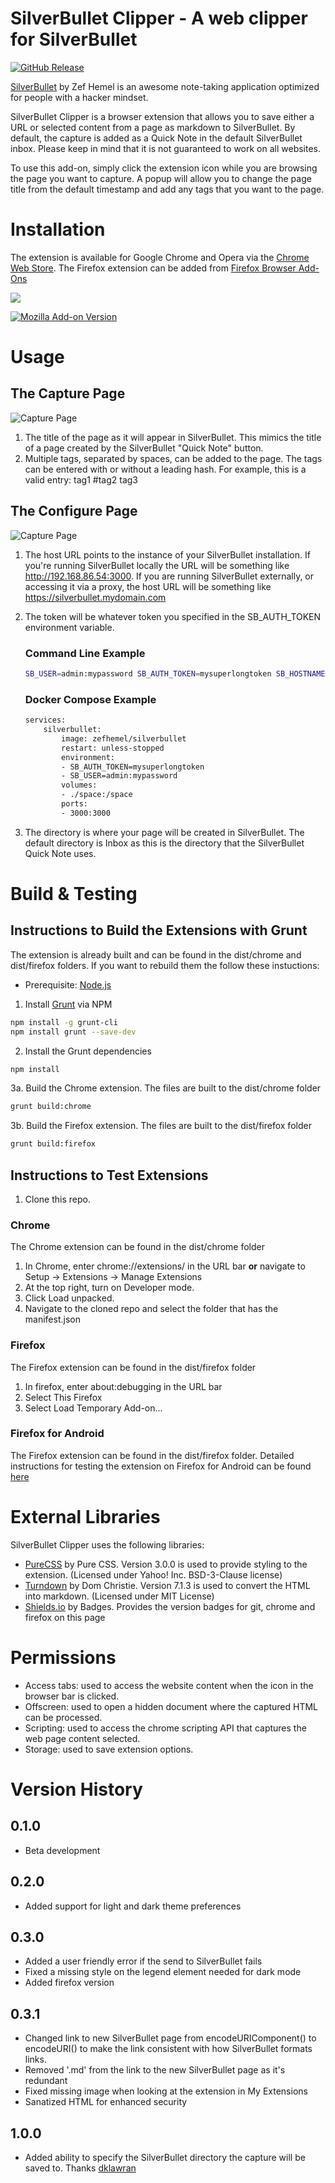 # SilverBullet Clipper - A web clipper for SilverBullet

[![GitHub Release](https://img.shields.io/github/v/release/davecburke/silverbullet-clipper?style=for-the-badge)](https://github.com/davecburke/silverbullet-clipper/releases/latest)

[SilverBullet](https://silverbullet.md/) by Zef Hemel is an awesome note-taking application optimized for people with a hacker mindset.

SilverBullet Clipper is a browser extension that allows you to save either a URL or selected content from a page as markdown to SilverBullet. By default, the capture is added as a Quick Note in the default SilverBullet inbox. Please keep in mind that it is not guaranteed to work on all websites.

To use this add-on, simply click the extension icon while you are browsing the page you want to capture. A popup will allow you to change the page title from the default timestamp and add any tags that you want to the page.

# Installation
The extension is available for Google Chrome and Opera via the [Chrome Web Store](https://chromewebstore.google.com/detail/silverbullet-clipper/nkapoagmecfkneiaejccgkhffdmfmhki). The Firefox extension can be added from [Firefox Browser Add-Ons](https://addons.mozilla.org/addon/silverbullet-clipper/) 

[![](https://img.shields.io/chrome-web-store/v/nkapoagmecfkneiaejccgkhffdmfmhki?style=for-the-badge&logo=googlechrome&logoColor=white&label=google%20chrome%20store&labelColor=grey)](https://chromewebstore.google.com/detail/silverbullet-clipper/nkapoagmecfkneiaejccgkhffdmfmhki)

[![Mozilla Add-on Version](https://img.shields.io/amo/v/silverbullet-clipper?style=for-the-badge&logo=firefox&logoColor=white)](https://addons.mozilla.org/addon/silverbullet-clipper/)

# Usage
## The Capture Page
![Capture Page](images/silverbullet_main.png)

1. The title of the page as it will appear in SilverBullet. This mimics the title of a page created by the SilverBullet "Quick Note" button.
2. Multiple tags, separated by spaces, can be added to the page. The tags can be entered with or without a leading hash. For example, this is a valid entry: tag1 #tag2 tag3   

## The Configure Page
![Capture Page](images/silverbullet_configure.png)

1. The host URL points to the instance of your SilverBullet installation. If you're running SilverBullet locally the URL will be something like http://192.168.86.54:3000. If you are running SilverBullet externally, or accessing it via a proxy, the host URL will be something like https://silverbullet.mydomain.com
2. The token will be whatever token you specified in the SB_AUTH_TOKEN environment variable.

    ### Command Line Example
    ```bash
    SB_USER=admin:mypassword SB_AUTH_TOKEN=mysuperlongtoken SB_HOSTNAME=0.0.0.0 /root/.deno/bin/silverbullet /root/Silverbullet/space
    ```
    ### Docker Compose Example
    ```bash
    services:
        silverbullet:
            image: zefhemel/silverbullet
            restart: unless-stopped
            environment:
            - SB_AUTH_TOKEN=mysuperlongtoken
            - SB_USER=admin:mypassword
            volumes:
            - ./space:/space
            ports:
            - 3000:3000
    ```
3. The directory is where your page will be created in SilverBullet. The default directory is Inbox as this is the directory that the SilverBullet Quick Note uses.
# Build & Testing
## Instructions to Build the Extensions with Grunt
The extension is already built and can be found in the dist/chrome and dist/firefox folders. If you want to rebuild them the follow these instuctions:

* Prerequisite: [Node.js](https://nodejs.org/)
1. Install [Grunt](https://gruntjs.com/) via NPM
```bash
npm install -g grunt-cli
npm install grunt --save-dev
```
2. Install the Grunt dependencies
```bash
npm install
```
3a. Build the Chrome extension. The files are built to the dist/chrome folder
```bash
grunt build:chrome
```
3b. Build the Firefox extension. The files are built to the dist/firefox folder
```bash
grunt build:firefox
```

## Instructions to Test Extensions
1. Clone this repo.
### Chrome
The Chrome extension can be found in the dist/chrome folder
1. In Chrome, enter chrome://extensions/ in the URL bar **or** navigate to Setup -> Extensions -> Manage Extensions
2. At the top right, turn on Developer mode.
3. Click Load unpacked.
4. Navigate to the cloned repo and select the folder that has the manifest.json

### Firefox
The Firefox extension can be found in the dist/firefox folder
1. In firefox, enter about:debugging in the URL bar
2. Select This Firefox
3. Select Load Temporary Add-on...

### Firefox for Android
The Firefox extension can be found in the dist/firefox folder. Detailed instructions for testing the extension on Firefox for Android can be found [here](https://extensionworkshop.com/documentation/develop/developing-extensions-for-firefox-for-android/) 

# External Libraries
SilverBullet Clipper uses the following libraries:
- [PureCSS](https://github.com/mixmark-io/turndown) by Pure CSS. Version 3.0.0 is used to provide styling to the extension. (Licensed under Yahoo! Inc. BSD-3-Clause license)
- [Turndown](https://github.com/mixmark-io/turndown) by Dom Christie. Version 7.1.3 is used to convert the HTML into markdown. (Licensed under MIT License)
- [Shields.io](https://shields.io/) by Badges. Provides the version badges for git, chrome and firefox on this page

# Permissions
- Access tabs: used to access the website content when the icon in the browser bar is clicked.
- Offscreen: used to open a hidden document where the captured HTML can be processed.
- Scripting: used to access the chrome scripting API that captures the web page content selected.
- Storage: used to save extension options.

# Version History
## 0.1.0
- Beta development
## 0.2.0
- Added support for light and dark theme preferences
## 0.3.0
- Added a user friendly error if the send to SilverBullet fails
- Fixed a missing style on the legend element needed for dark mode
- Added firefox version
## 0.3.1
- Changed link to new SilverBullet page from encodeURIComponent() to encodeURI() to make the link consistent with how SilverBullet formats links.
- Removed '.md' from the link to the new SilverBullet page as it's redundant
- Fixed missing image when looking at the extension in My Extensions
- Sanatized HTML for enhanced security
## 1.0.0
- Added ability to specify the SilverBullet directory the capture will be saved to. Thanks [dklawran](https://github.com/dklawren)
